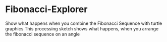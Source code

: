 # Fibonacci-Explorer
Show what happens when you combine the Fibonacci Sequence with turtle graphics
This processing sketch shows what happens, when you arrange the fibonacci sequence on an angle

